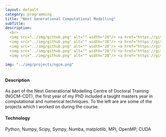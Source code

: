 ```yaml
---
layout: default
category: programming
title: "Next Generational Computational Modelling"
subTitle:
description:
  <br>
  <img src="../img/github.png" alt="" width="28"/> <a href="https://github.com/saultyevil/Simulation-and-Modelling">Simulation and Modelling</a><br><br>
  <img src="../img/github.png" alt="" width="28"/> <a href="https://github.com/saultyevil/Numerical-Methods">Numerical Methods</a><br><br>
  <img src="../img/github.png" alt="" width="28"/> <a href="https://github.com/saultyevil/MPI-Edge-Reverse">MPI Edge Reverse</a><br><br>
  <img src="../img/github.png" alt="" width="28"/> <a href="https://github.com/saultyevil/CUDA-Edge-Reverse">CUDA Edge Reverse</a><br><br>
  <img src="../img/github.png" alt="" width="28"/> <a href="https://github.com/saultyevil/OpenMP-Affinity-Scheduler">OpenMP Affinity Scheduler</a>

img: "../img/projects/ngcm.png"
---
```


#### Description

As part of the Next Generational Modelling Centre of Doctoral Training (NGCM-CDT),
the first year of my PhD included a taught masters year in computational and
numerical techniques. To the left are are some of the projects which I worked on
during the course.

#### Technology

Python, Numpy, Scipy, Sympy, Numba, matplotlib, MPI, OpenMP, CUDA
